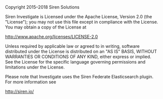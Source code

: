 Copyright 2015–2018 Siren Solutions

Siren Investigate is Licensed under the Apache License, Version 2.0 (the "License"); you may not use this file except
in compliance with the License. You may obtain a copy of the License at

  http://www.apache.org/licenses/LICENSE-2.0

Unless required by applicable law or agreed to in writing, software distributed under the License is distributed on an "AS IS" BASIS, WITHOUT WARRANTIES OR CONDITIONS OF ANY KIND, either express or implied. See the License for the specific language governing permissions and limitations under the License.

Please note that Investigate uses the Siren Federate Elasticsearch plugin.
For more information see

  http://siren.io/
